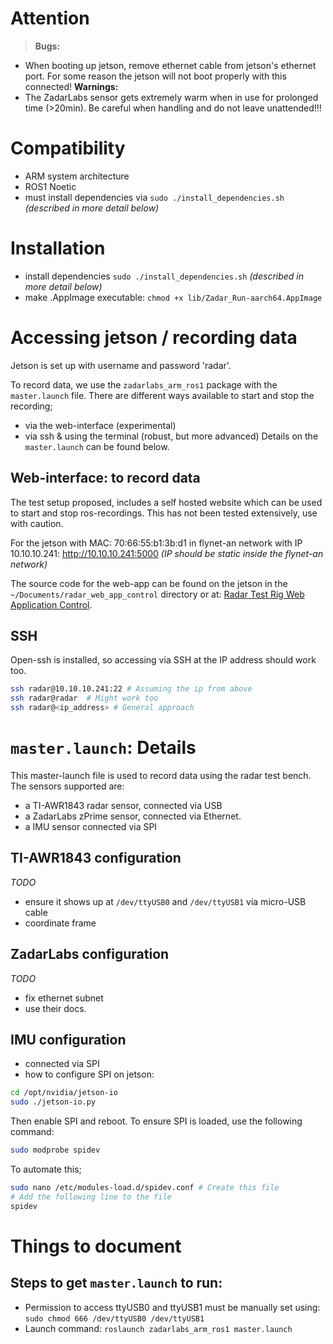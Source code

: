 # Attention
> **Bugs:**
- When booting up jetson, remove ethernet cable from jetson's ethernet port. For some reason the jetson will not boot properly with this connected!
**Warnings:**
- The ZadarLabs sensor gets extremely warm when in use for prolonged time (>20min). Be careful when handling and do not leave unattended!!!

# Compatibility
- ARM system architecture
- ROS1 Noetic
- must install dependencies via `sudo ./install_dependencies.sh` _(described in more detail below)_

# Installation
- install dependencies `sudo ./install_dependencies.sh` _(described in more detail below)_
- make .AppImage executable: `chmod +x lib/Zadar_Run-aarch64.AppImage`

# Accessing jetson / recording data
Jetson is set up with username and password 'radar'.

To record data, we use the `zadarlabs_arm_ros1` package with the `master.launch` file.
There are different ways available to start and stop the recording;
- via the web-interface (experimental)
- via ssh & using the terminal (robust, but more advanced)
Details on the `master.launch` can be found below.

## Web-interface: to record data
The test setup proposed, includes a self hosted website
which can be used to start and stop ros-recordings.
This has not been tested extensively, use with caution.

For the jetson with MAC: 70:66:55:b1:3b:d1 in flynet-an network with IP 10.10.10.241:
http://10.10.10.241:5000
_(IP should be static inside the flynet-an network)_

The source code for the web-app can be found on the jetson in 
the `~/Documents/radar_web_app_control` directory or at: 
[Radar Test Rig Web Application Control](https://github.com/Maexerich/radar_web_app_control).

## SSH
Open-ssh is installed, so accessing via SSH at the IP address should work too.
```bash
ssh radar@10.10.10.241:22 # Assuming the ip from above
ssh radar@radar  # Might work too
ssh radar@<ip_address> # General approach
```

# `master.launch`: Details
This master-launch file is used to record data using the radar test bench.
The sensors supported are:
- a TI-AWR1843 radar sensor, connected via USB
- a ZadarLabs zPrime sensor, connected via Ethernet.
- a IMU sensor connected via SPI

## TI-AWR1843 configuration
_TODO_
- ensure it shows up at `/dev/ttyUSB0` and `/dev/ttyUSB1` via micro-USB cable
- coordinate frame

## ZadarLabs configuration
_TODO_
- fix ethernet subnet
- use their docs.

## IMU configuration
- connected via SPI
- how to configure SPI on jetson:
```bash
cd /opt/nvidia/jetson-io
sudo ./jetson-io.py
```
Then enable SPI and reboot.
To ensure SPI is loaded, use the following command:
```bash
sudo modprobe spidev
```
To automate this;
```bash
sudo nano /etc/modules-load.d/spidev.conf # Create this file
# Add the following line to the file
spidev
```

# Things to document
## Steps to get `master.launch` to run:
- Permission to access ttyUSB0 and ttyUSB1 must be manually set using: `sudo chmod 666 /dev/ttyUSB0 /dev/ttyUSB1`
- Launch command: `roslaunch zadarlabs_arm_ros1 master.launch`
